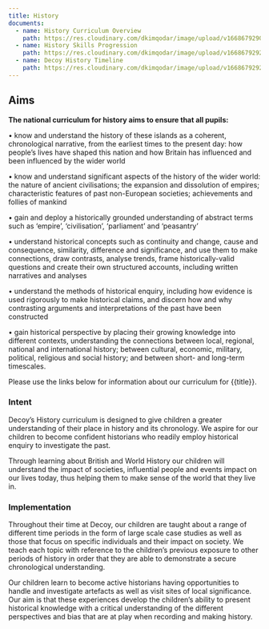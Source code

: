 ```yaml
---
title: History
documents:
  - name: History Curriculum Overview
    path: https://res.cloudinary.com/dkimqodar/image/upload/v1668679290/curriculum/history/History_Curriculum_Overview_2022-23_with_themes_bfnnf8.pdf
  - name: History Skills Progression
    path: https://res.cloudinary.com/dkimqodar/image/upload/v1668679292/curriculum/history/Skills_Progression_Decoy_omwrxd.pdf
  - name: Decoy History Timeline
    path: https://res.cloudinary.com/dkimqodar/image/upload/v1668679292/curriculum/history/Overview_Timeline_f9axgm.pdf
---
```

## Aims

**The national curriculum for history aims to ensure that all pupils:** 

•	know and understand the history of these islands as a coherent, chronological narrative, from the earliest times to the present day: how people’s lives have shaped this nation and how Britain has influenced and been influenced by the wider world 

•	know and understand significant aspects of the history of the wider world: the nature of ancient civilisations; the expansion and dissolution of empires; characteristic features of past non-European societies; achievements and follies of mankind 

•	gain and deploy a historically grounded understanding of abstract terms such as ‘empire’, ‘civilisation’, ‘parliament’ and ‘peasantry’

•	 understand historical concepts such as continuity and change, cause and consequence, similarity, difference and significance, and use them to make connections, draw contrasts, analyse trends, frame historically-valid questions and create their own structured accounts, including written narratives and analyses 

•	understand the methods of historical enquiry, including how evidence is used rigorously to make historical claims, and discern how and why contrasting arguments and interpretations of the past have been constructed 

•	gain historical perspective by placing their growing knowledge into different contexts, understanding the connections between local, regional, national and international history; between cultural, economic, military, political, religious and social history; and between short- and long-term timescales.

Please use the links below for information about our curriculum for {{title}}.

### Intent

Decoy’s History curriculum is designed to give children a greater understanding of their place in history and its chronology. We aspire for our children to become confident historians who readily employ historical enquiry to investigate the past.

Through learning about British and World History our children will understand the impact of societies, influential people and events impact on our lives today, thus helping them to make sense of the world that they live in.

### Implementation

Throughout their time at Decoy, our children are taught about a range of different time periods in the form of large scale case studies as well as those that focus on specific individuals and their impact on society. We teach each topic with reference to the children’s previous exposure to other periods of history in order that they are able to demonstrate a secure chronological understanding.

Our children learn to become active historians having opportunities to handle and investigate artefacts as well as visit sites of local significance. Our aim is that these experiences develop the children’s ability to present historical knowledge with a critical understanding of the different perspectives and bias that are at play when recording and making history.